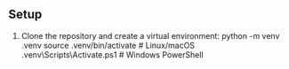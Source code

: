 ## Setup

1. Clone the repository and create a virtual environment:
   python -m venv .venv
   source .venv/bin/activate   # Linux/macOS
   .venv\Scripts\Activate.ps1  # Windows PowerShell